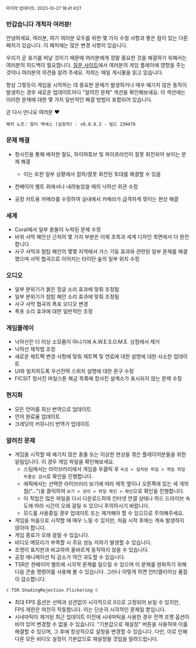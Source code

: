 <sup>마지막 업데이트: 2023-10-27 18:41 KST</sup>

### 반갑습니다 개척자 여러분!
안녕하세요, 여러분, 여기 여러분 모두를 위한 몇 가지 수정 사항과 좋은 점이 있는 다른 패치가 있습니다. 이 패치에는 많은 변경 사항이 있습니다.

우리가 곧 휴가를 떠날 것이기 때문에 여러분에게 정말 중요한 것을 해결하기 위해서는 여러분의 피드백이 필요합니다. [질문 사이트](https://questions.satisfactorygame.com/)에서 여러분의 게임 플레이에 영향을 주는 것이나 여러분의 의견을 알려 주세요. 저희는 매일 게시물을 읽고 있습니다.

항상 그렇듯이 게임을 시작하는 데 중요한 문제가 발생하거나 매우 예기치 않은 동작이 발생하는 경우 새로운 업데이트마다 "알려진 문제" 섹션을 확인해보세요. 이 섹션에는 이러한 문제에 대한 몇 가지 일반적인 해결 방법이 포함되어 있습니다.

곧 다시 만나요 여러분 ❤️

```
패치 노트: 얼리 액세스 (실험적) - v0.8.0.3 - 빌드 239478
```

### 문제 해결
- 청사진을 통해 배치한 철도, 하이퍼튜브 및 파이프라인이 잘못 회전되어 보이는 문제 해결
  - 이는 또한 일부 상황에서 침하/잘못 회전된 토대를 해결할 수 있음

- 컨베이어 벨트 위에서나 내려놓았을 때의 낙하산 외관 수정
- 공장 카트용 카메라를 수정하여 실내에서 카메라가 급격하게 깎이는 현상 해결

### 세계
- Coral에서 일부 충돌이 누락된 문제 수정
- 바위 사막 해안선 근처의 몇 가지 부분은 이제 초목과 세계 디자인 측면에서 더 완전합니다.
- 사구 사막과 첨탑 해안의 몇몇 지역에서 가스 기둥 효과와 관련된 일부 문제를 해결했으며 사막 협곡으로 이어지는 타이탄 숲의 일부 위치 수정

### 오디오
- 일부 분위기가 붉은 정글 소리 효과에 맞춰 조정됨
- 일부 분위기가 첨탑 해안 소리 효과에 맞춰 조정됨
- 사구 사막 협곡의 폭포 오디오 변경
- 폭포 소리 효과에 대한 일반적인 조정

### 게임플레이
- 낙하산은 더 이상 소모품이 아니기에 A.W.E.S.O.M.E. 상점에서 제거
- 낙하산 제작법 조정
- 새로운 제트팩 변경 사항에 맞춰 제트팩 및 연료에 대한 설명에 대한 사소한 업데이트
- UI와 일치하도록 우선전력 스위치 설명에 대한 문구 수정
- FICSIT 청사진 마일스톤 해금 목록에 청사진 설계소가 표시되지 않는 문제 수정

### 현지화
- 모든 언어를 최신 번역으로 업데이트
- 언어 완료율 업데이트
- 크레딧의 커뮤니티 번역가 업데이트

### 알려진 문제
- 게임을 시작할 때 예기치 않은 충돌 또는 이상한 현상을 겪은 플레이어분들을 위한 알림입니다. 이 경우 게임 파일을 확인해보세요.
  - 스팀에서는 라이브러리에서 게임을 우클릭 후 `속성 > 설치된 파일 > 게임 파일 무결성 검사`로 확인을 진행합니다.
  - 에픽에서는 선택한 라이브러리 보기에 따라 제목 옆이나 오른쪽에 있는 세 개의 점("...")을 클릭하여 `보기 > 관리 > 파일 확인 > 확인`으로 확인을 진행합니다.
  - 이 작업은 많은 파일을 다시 다운로드하여 인터넷 연결 상태나 하드 드라이브 속도에 따라 시간이 오래 걸릴 수 있으니 주의하시기 바랍니다.
  - 모드를 사용중일 경우 업데이트 또는 제거해야 할 수 있으므로 주의해주세요.
- 게임을 처음으로 시작할 때 매우 느릴 수 있지만, 처음 시작 후에는 계속 발생하지 않아야 합니다.
- 게임 종료가 오래 걸릴 수 있습니다.
- 비디오 메모리가 부족할 시 주요 성능 저하가 발생할 수 있습니다.
- 조명이 표지판과 비교하여 올바르게 동작하지 않을 수 있습니다.
- 공장 애니메이션 틱 감소가 약간 과도할 수 있습니다.
- TSR은 컨베이어 벨트에 시각적 문제를 일으킬 수 있으며 이 문제를 완화하기 위해 다음 콘솔 명령어를 사용해 볼 수 있습니다. 그러나 이렇게 하면 안티앨리어싱 품질이 감소합니다.
```cpp
r.TSR.ShadingRejection.Flickering 0
```
- 최대 FPS 옵션은 선택과 상관없이 시각적으로 0으로 고정되어 보일 수 있지만, FPS 제한은 여전히 작동합니다. 이는 단순히 시각적인 문제일 뿐입니다.
- 시네마틱이 제거된 최근 업데이트 이전에 시네마틱을 사용한 경우 전역 조명 옵션이 비어 있어 변경할 수 없을 수 있습니다. "기본값으로 재설정" 버튼을 사용하여 이를 해결할 수 있으며, 그 후에 정상적으로 설정을 변경할 수 있습니다. 다만, 이로 인해 다른 모든 비디오 설정이 기본값으로 재설정될 것임을 알려드립니다.